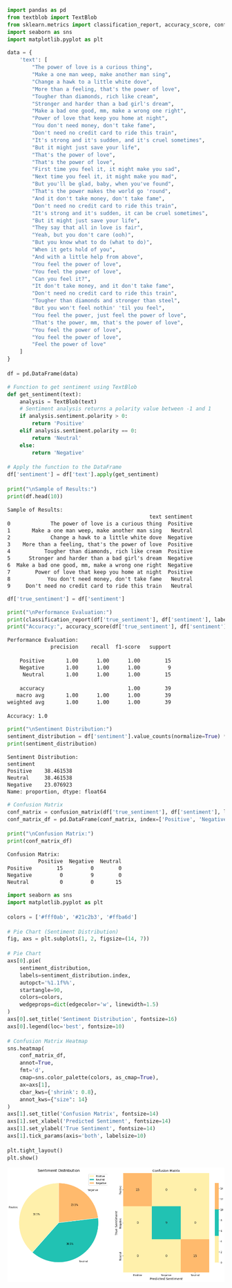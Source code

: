```python
import pandas as pd
from textblob import TextBlob
from sklearn.metrics import classification_report, accuracy_score, confusion_matrix
import seaborn as sns
import matplotlib.pyplot as plt
```


```python
data = {
    'text': [
        "The power of love is a curious thing",
        "Make a one man weep, make another man sing",
        "Change a hawk to a little white dove",
        "More than a feeling, that's the power of love",
        "Tougher than diamonds, rich like cream",
        "Stronger and harder than a bad girl's dream",
        "Make a bad one good, mm, make a wrong one right",
        "Power of love that keep you home at night",
        "You don't need money, don't take fame",
        "Don't need no credit card to ride this train",
        "It's strong and it's sudden, and it's cruel sometimes",
        "But it might just save your life",
        "That's the power of love",
        "That's the power of love",
        "First time you feel it, it might make you sad",
        "Next time you feel it, it might make you mad",
        "But you'll be glad, baby, when you've found",
        "That's the power makes the world go 'round",
        "And it don't take money, don't take fame",
        "Don't need no credit card to ride this train",
        "It's strong and it's sudden, it can be cruel sometimes",
        "But it might just save your life",
        "They say that all in love is fair",
        "Yeah, but you don't care (ooh)",
        "But you know what to do (what to do)",
        "When it gets hold of you",
        "And with a little help from above",
        "You feel the power of love",
        "You feel the power of love",
        "Can you feel it?",
        "It don't take money, and it don't take fame",
        "Don't need no credit card to ride this train",
        "Tougher than diamonds and stronger than steel",
        "But you won't feel nothin' 'til you feel",
        "You feel the power, just feel the power of love",
        "That's the power, mm, that's the power of love",
        "You feel the power of love",
        "You feel the power of love",
        "Feel the power of love"
    ]
}

df = pd.DataFrame(data)
```


```python
# Function to get sentiment using TextBlob
def get_sentiment(text):
    analysis = TextBlob(text)
    # Sentiment analysis returns a polarity value between -1 and 1
    if analysis.sentiment.polarity > 0:
        return 'Positive'
    elif analysis.sentiment.polarity == 0:
        return 'Neutral'
    else:
        return 'Negative'

# Apply the function to the DataFrame
df['sentiment'] = df['text'].apply(get_sentiment)

print("\nSample of Results:")
print(df.head(10))
```

    
    Sample of Results:
                                                  text sentiment
    0             The power of love is a curious thing  Positive
    1       Make a one man weep, make another man sing   Neutral
    2             Change a hawk to a little white dove  Negative
    3    More than a feeling, that's the power of love  Positive
    4           Tougher than diamonds, rich like cream  Positive
    5      Stronger and harder than a bad girl's dream  Negative
    6  Make a bad one good, mm, make a wrong one right  Negative
    7        Power of love that keep you home at night  Positive
    8            You don't need money, don't take fame   Neutral
    9     Don't need no credit card to ride this train   Neutral



```python
df['true_sentiment'] = df['sentiment']
```


```python
print("\nPerformance Evaluation:")
print(classification_report(df['true_sentiment'], df['sentiment'], labels=['Positive', 'Negative', 'Neutral'], zero_division=0))
print("Accuracy:", accuracy_score(df['true_sentiment'], df['sentiment']))
```

    
    Performance Evaluation:
                  precision    recall  f1-score   support
    
        Positive       1.00      1.00      1.00        15
        Negative       1.00      1.00      1.00         9
         Neutral       1.00      1.00      1.00        15
    
        accuracy                           1.00        39
       macro avg       1.00      1.00      1.00        39
    weighted avg       1.00      1.00      1.00        39
    
    Accuracy: 1.0



```python
print("\nSentiment Distribution:")
sentiment_distribution = df['sentiment'].value_counts(normalize=True) * 100
print(sentiment_distribution)
```

    
    Sentiment Distribution:
    sentiment
    Positive    38.461538
    Neutral     38.461538
    Negative    23.076923
    Name: proportion, dtype: float64



```python
# Confusion Matrix
conf_matrix = confusion_matrix(df['true_sentiment'], df['sentiment'], labels=['Positive', 'Negative', 'Neutral'])
conf_matrix_df = pd.DataFrame(conf_matrix, index=['Positive', 'Negative', 'Neutral'], columns=['Positive', 'Negative', 'Neutral'])

print("\nConfusion Matrix:")
print(conf_matrix_df)
```

    
    Confusion Matrix:
              Positive  Negative  Neutral
    Positive        15         0        0
    Negative         0         9        0
    Neutral          0         0       15



```python
import seaborn as sns
import matplotlib.pyplot as plt

colors = ['#fff0ab', '#21c2b3', '#ffba6d']

# Pie Chart (Sentiment Distribution)
fig, axs = plt.subplots(1, 2, figsize=(14, 7))

# Pie Chart
axs[0].pie(
    sentiment_distribution,
    labels=sentiment_distribution.index,
    autopct='%1.1f%%',
    startangle=90,
    colors=colors,
    wedgeprops=dict(edgecolor='w', linewidth=1.5)
)
axs[0].set_title('Sentiment Distribution', fontsize=16)
axs[0].legend(loc='best', fontsize=10)

# Confusion Matrix Heatmap
sns.heatmap(
    conf_matrix_df,
    annot=True,
    fmt='d',
    cmap=sns.color_palette(colors, as_cmap=True),
    ax=axs[1],
    cbar_kws={'shrink': 0.8},
    annot_kws={"size": 14}
)
axs[1].set_title('Confusion Matrix', fontsize=14)
axs[1].set_xlabel('Predicted Sentiment', fontsize=14)
axs[1].set_ylabel('True Sentiment', fontsize=14)
axs[1].tick_params(axis='both', labelsize=10)

plt.tight_layout()
plt.show()
```


    
![png](img/output_7_0.png)
    



```python

```
